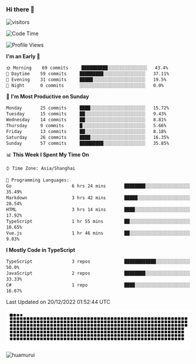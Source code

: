 ### Hi there 👋
 ![visitors](https://visitor-badge.laobi.icu/badge?page_id=huamurui)

<!-- [![知乎](https://img.shields.io/badge/dynamic/json?url=https%3A%2F%2Fapi.swo.moe%2Fstats%2Fzhihu%2Fke-ai-wu-li-de-nan-hai-zi&query=count&color=282c34&label=%E7%9F%A5%E4%B9%8E&labelColor=0084ff&logo=zhihu&logoColor=ffffff&suffix=+%E5%85%B3%E6%B3%A8&cacheSeconds=3600)](https://www.zhihu.com/people/ke-ai-wu-li-de-nan-hai-zi)
 -->


<!--START_SECTION:waka-->
![Code Time](http://img.shields.io/badge/Code%20Time-153%20hrs%2021%20mins-blue)

![Profile Views](http://img.shields.io/badge/Profile%20Views-1-blue)

**I'm an Early 🐤** 

```text
🌞 Morning    69 commits     ██████████░░░░░░░░░░░░░░░   43.4% 
🌆 Daytime    59 commits     █████████░░░░░░░░░░░░░░░░   37.11% 
🌃 Evening    31 commits     █████░░░░░░░░░░░░░░░░░░░░   19.5% 
🌙 Night      0 commits      ░░░░░░░░░░░░░░░░░░░░░░░░░   0.0%

```
📅 **I'm Most Productive on Sunday** 

```text
Monday       25 commits     ████░░░░░░░░░░░░░░░░░░░░░   15.72% 
Tuesday      15 commits     ██░░░░░░░░░░░░░░░░░░░░░░░   9.43% 
Wednesday    14 commits     ██░░░░░░░░░░░░░░░░░░░░░░░   8.81% 
Thursday     9 commits      █░░░░░░░░░░░░░░░░░░░░░░░░   5.66% 
Friday       13 commits     ██░░░░░░░░░░░░░░░░░░░░░░░   8.18% 
Saturday     26 commits     ████░░░░░░░░░░░░░░░░░░░░░   16.35% 
Sunday       57 commits     █████████░░░░░░░░░░░░░░░░   35.85%

```


📊 **This Week I Spent My Time On** 

```text
⌚︎ Time Zone: Asia/Shanghai

💬 Programming Languages: 
Go                       6 hrs 24 mins       ████████░░░░░░░░░░░░░░░░░   35.49% 
Markdown                 3 hrs 42 mins       █████░░░░░░░░░░░░░░░░░░░░   20.54% 
HTML                     3 hrs 14 mins       ████░░░░░░░░░░░░░░░░░░░░░   17.92% 
TypeScript               1 hr 55 mins        ██░░░░░░░░░░░░░░░░░░░░░░░   10.65% 
Vue.js                   1 hr 46 mins        ██░░░░░░░░░░░░░░░░░░░░░░░   9.83%

```

**I Mostly Code in TypeScript** 

```text
TypeScript               3 repos             ████████████░░░░░░░░░░░░░   50.0% 
JavaScript               2 repos             ████████░░░░░░░░░░░░░░░░░   33.33% 
C#                       1 repo              ████░░░░░░░░░░░░░░░░░░░░░   16.67%

```



 Last Updated on 20/12/2022 01:52:44 UTC
<!--END_SECTION:waka-->

<!--
![知乎](https://stats.justsong.cn/api/zhihu?username=ke-ai-wu-li-de-nan-hai-zi)
![bilibili](https://stats.justsong.cn/api/bilibili/?id=144672037)
![leetcode](https://stats.justsong.cn/api/leetcode?username=yun-tai-f&cn=true)
![huamurui's Most used languages](https://github-readme-stats.vercel.app/api/top-langs?username=huamurui&show_icons=true&count_private=true&layout=compact&hide_border=true&langs_count=10)

<img align="right" src="https://github-readme-stats.vercel.app/api?username=huamurui&show_icons=true&theme=radical">

**huamurui/huamurui** is a ✨ _special_ ✨ repository because its `README.md` (this file) appears on your GitHub profile.

Here are some ideas to get you started:

- 🔭 I’m currently working on ...
- 🌱 I’m currently learning ...
- 👯 I’m looking to collaborate on ...
- 🤔 I’m looking for help with ...
- 💬 Ask me about ...
- 📫 How to reach me: ...
- 😄 Pronouns: ...
- ⚡ Fun fact: ...
-->

![huamurui](https://raw.githubusercontent.com/huamurui/huamurui/main/assets/github-contribution-grid-snake.svg)
![huamurui](https://count.getloli.com/get/@huamurui)
